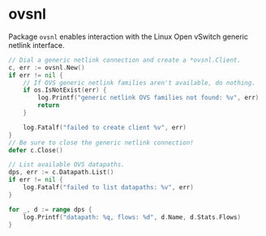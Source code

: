 ovsnl
=====

Package `ovsnl` enables interaction with the Linux Open vSwitch generic
netlink interface.

```go
// Dial a generic netlink connection and create a *ovsnl.Client.
c, err := ovsnl.New()
if err != nil {
    // If OVS generic netlink families aren't available, do nothing.
    if os.IsNotExist(err) {
        log.Printf("generic netlink OVS families not found: %v", err)
        return
    }

	log.Fatalf("failed to create client %v", err)
}
// Be sure to close the generic netlink connection!
defer c.Close()

// List available OVS datapaths.
dps, err := c.Datapath.List()
if err != nil {
	log.Fatalf("failed to list datapaths: %v", err)
}

for _, d := range dps {
	log.Printf("datapath: %q, flows: %d", d.Name, d.Stats.Flows)
}
```